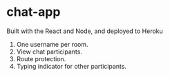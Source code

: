 # chat-app
Built with the React and Node, and deployed to Heroku  

1. One username per room.
2. View chat participants.
3. Route protection.
4. Typing indicator for other participants.

